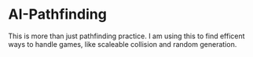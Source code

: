 # AI-Pathfinding
This is more than just pathfinding practice. I am using this to find efficent ways to handle games, like scaleable collision and random generation.
